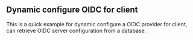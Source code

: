 ## Dynamic configure OIDC for client
This is a quick example for dynamic configure a OIDC provider for client, can retrieve OIDC server configuration from a database. 